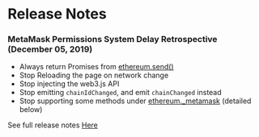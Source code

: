 # Release Notes

### MetaMask Permissions System Delay Retrospective (December 05, 2019)
- Always return Promises from [ethereum.send()](/guide/ethereum-provider.html#ethereum-send-options)
- Stop Reloading the page on network change
- Stop injecting the web3.js API
- Stop emitting `chainIdChanged`, and emit `chainChanged` instead
- Stop supporting some methods under [ethereum._metamask](/guide/experimental-apis.html#ethereum-metamask) (detailed below)

See full release notes [Here](https://medium.com/metamask/breaking-changes-to-the-metamask-inpage-provider-b4dde069dd0a)